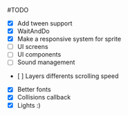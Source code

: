 #TODO
- [x] Add tween support
- [x] WaitAndDo
- [x] Make a responsive system for sprite
- [ ] UI screens
- [ ] UI components
- [ ] Sound management
- [ ] Layers differents scrolling speed
- [x] Better fonts
- [x] Collisions callback
- [x] Lights :)